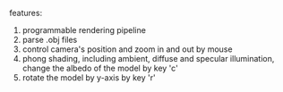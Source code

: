 features:
1. programmable rendering pipeline
2. parse .obj files
3. control camera's position and zoom in and out by mouse
4. phong shading, including ambient, diffuse and specular illumination, change the albedo of the model by key 'c'
5. rotate the model by y-axis by key 'r'